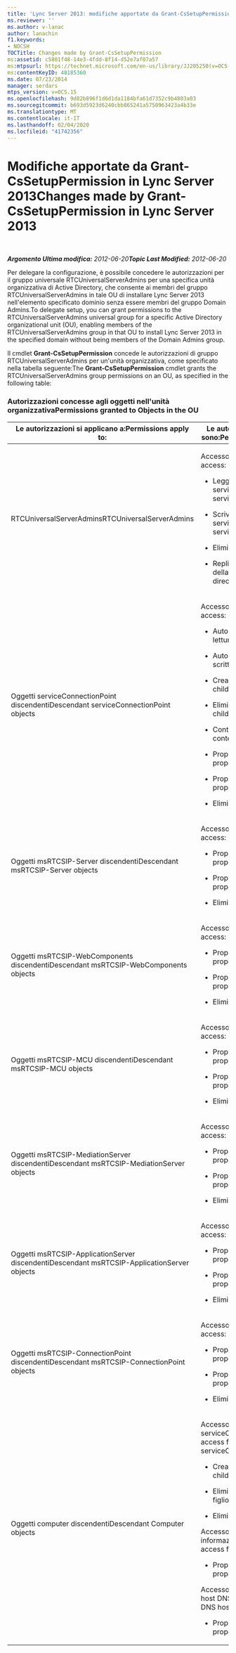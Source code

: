 ```yaml
---
title: 'Lync Server 2013: modifiche apportate da Grant-CsSetupPermission'
ms.reviewer: ''
ms.author: v-lanac
author: lanachin
f1.keywords:
- NOCSH
TOCTitle: Changes made by Grant-CsSetupPermission
ms:assetid: c5801f48-14e3-4fdd-8f14-d52e7af07a57
ms:mtpsurl: https://technet.microsoft.com/en-us/library/JJ205250(v=OCS.15)
ms:contentKeyID: 48185360
ms.date: 07/23/2014
manager: serdars
mtps_version: v=OCS.15
ms.openlocfilehash: 9d82b896f1d6d1da1184bfa61d7352c9b4803a03
ms.sourcegitcommit: b693d5923d6240cbb865241a5750963423a4b33e
ms.translationtype: MT
ms.contentlocale: it-IT
ms.lasthandoff: 02/04/2020
ms.locfileid: "41742356"
---
```

<div data-xmlns="http://www.w3.org/1999/xhtml">

<div class="topic" data-xmlns="http://www.w3.org/1999/xhtml" data-msxsl="urn:schemas-microsoft-com:xslt" data-cs="http://msdn.microsoft.com/en-us/">

<div data-asp="http://msdn2.microsoft.com/asp">

# <a name="changes-made-by-grant-cssetuppermission-in-lync-server-2013"></a><span data-ttu-id="f1e29-102">Modifiche apportate da Grant-CsSetupPermission in Lync Server 2013</span><span class="sxs-lookup"><span data-stu-id="f1e29-102">Changes made by Grant-CsSetupPermission in Lync Server 2013</span></span>

</div>

<div id="mainSection">

<div id="mainBody">

<span> </span>

<span data-ttu-id="f1e29-103">_**Argomento Ultima modifica:** 2012-06-20_</span><span class="sxs-lookup"><span data-stu-id="f1e29-103">_**Topic Last Modified:** 2012-06-20_</span></span>

<span data-ttu-id="f1e29-104">Per delegare la configurazione, è possibile concedere le autorizzazioni per il gruppo universale RTCUniversalServerAdmins per una specifica unità organizzativa di Active Directory, che consente ai membri del gruppo RTCUniversalServerAdmins in tale OU di installare Lync Server 2013 nell'elemento specificato dominio senza essere membri del gruppo Domain Admins.</span><span class="sxs-lookup"><span data-stu-id="f1e29-104">To delegate setup, you can grant permissions to the RTCUniversalServerAdmins universal group for a specific Active Directory organizational unit (OU), enabling members of the RTCUniversalServerAdmins group in that OU to install Lync Server 2013 in the specified domain without being members of the Domain Admins group.</span></span>

<span data-ttu-id="f1e29-105">Il cmdlet **Grant-CsSetupPermission** concede le autorizzazioni di gruppo RTCUniversalServerAdmins per un'unità organizzativa, come specificato nella tabella seguente:</span><span class="sxs-lookup"><span data-stu-id="f1e29-105">The **Grant-CsSetupPermission** cmdlet grants the RTCUniversalServerAdmins group permissions on an OU, as specified in the following table:</span></span>

### <a name="permissions-granted-to-objects-in-the-ou"></a><span data-ttu-id="f1e29-106">Autorizzazioni concesse agli oggetti nell'unità organizzativa</span><span class="sxs-lookup"><span data-stu-id="f1e29-106">Permissions granted to Objects in the OU</span></span>

<table>
<colgroup>
<col style="width: 50%" />
<col style="width: 50%" />
</colgroup>
<thead>
<tr class="header">
<th><span data-ttu-id="f1e29-107">Le autorizzazioni si applicano a:</span><span class="sxs-lookup"><span data-stu-id="f1e29-107">Permissions apply to:</span></span></th>
<th><span data-ttu-id="f1e29-108">Le autorizzazioni concesse sono:</span><span class="sxs-lookup"><span data-stu-id="f1e29-108">Permissions granted are:</span></span></th>
</tr>
</thead>
<tbody>
<tr class="odd">
<td><p><span data-ttu-id="f1e29-109">RTCUniversalServerAdmins</span><span class="sxs-lookup"><span data-stu-id="f1e29-109">RTCUniversalServerAdmins</span></span></p></td>
<td><p><span data-ttu-id="f1e29-110">Accesso speciale:</span><span class="sxs-lookup"><span data-stu-id="f1e29-110">Special access:</span></span></p>
<ul>
<li><p><span data-ttu-id="f1e29-111">Leggere servicePrincipalName</span><span class="sxs-lookup"><span data-stu-id="f1e29-111">Read servicePrincipalName</span></span></p></li>
<li><p><span data-ttu-id="f1e29-112">Scrivere servicePrincipalName</span><span class="sxs-lookup"><span data-stu-id="f1e29-112">Write servicePrincipalName</span></span></p></li>
<li><p><span data-ttu-id="f1e29-113">Elimina albero</span><span class="sxs-lookup"><span data-stu-id="f1e29-113">Delete tree</span></span></p></li>
<li><p><span data-ttu-id="f1e29-114">Replica delle modifiche della directory</span><span class="sxs-lookup"><span data-stu-id="f1e29-114">Replicating directory changes</span></span></p></li>
</ul></td>
</tr>
<tr class="even">
<td><p><span data-ttu-id="f1e29-115">Oggetti serviceConnectionPoint discendenti</span><span class="sxs-lookup"><span data-stu-id="f1e29-115">Descendant serviceConnectionPoint objects</span></span></p></td>
<td><p><span data-ttu-id="f1e29-116">Accesso speciale:</span><span class="sxs-lookup"><span data-stu-id="f1e29-116">Special access:</span></span></p>
<ul>
<li><p><span data-ttu-id="f1e29-117">Autorizzazioni di lettura</span><span class="sxs-lookup"><span data-stu-id="f1e29-117">Read permissions</span></span></p></li>
<li><p><span data-ttu-id="f1e29-118">Autorizzazioni di scrittura</span><span class="sxs-lookup"><span data-stu-id="f1e29-118">Write permissions</span></span></p></li>
<li><p><span data-ttu-id="f1e29-119">Creare un bambino</span><span class="sxs-lookup"><span data-stu-id="f1e29-119">Create child</span></span></p></li>
<li><p><span data-ttu-id="f1e29-120">Eliminare il bambino</span><span class="sxs-lookup"><span data-stu-id="f1e29-120">Delete child</span></span></p></li>
<li><p><span data-ttu-id="f1e29-121">Contenuto dell'elenco</span><span class="sxs-lookup"><span data-stu-id="f1e29-121">List contents</span></span></p></li>
<li><p><span data-ttu-id="f1e29-122">Proprietà Write</span><span class="sxs-lookup"><span data-stu-id="f1e29-122">Write property</span></span></p></li>
<li><p><span data-ttu-id="f1e29-123">Proprietà Read</span><span class="sxs-lookup"><span data-stu-id="f1e29-123">Read property</span></span></p></li>
<li><p><span data-ttu-id="f1e29-124">Elimina albero</span><span class="sxs-lookup"><span data-stu-id="f1e29-124">Delete tree</span></span></p></li>
</ul></td>
</tr>
<tr class="odd">
<td><p><span data-ttu-id="f1e29-125">Oggetti msRTCSIP-Server discendenti</span><span class="sxs-lookup"><span data-stu-id="f1e29-125">Descendant msRTCSIP-Server objects</span></span></p></td>
<td><p><span data-ttu-id="f1e29-126">Accesso speciale:</span><span class="sxs-lookup"><span data-stu-id="f1e29-126">Special access:</span></span></p>
<ul>
<li><p><span data-ttu-id="f1e29-127">Proprietà Write</span><span class="sxs-lookup"><span data-stu-id="f1e29-127">Write property</span></span></p></li>
<li><p><span data-ttu-id="f1e29-128">Proprietà Read</span><span class="sxs-lookup"><span data-stu-id="f1e29-128">Read property</span></span></p></li>
<li><p><span data-ttu-id="f1e29-129">Elimina albero</span><span class="sxs-lookup"><span data-stu-id="f1e29-129">Delete tree</span></span></p></li>
</ul></td>
</tr>
<tr class="even">
<td><p><span data-ttu-id="f1e29-130">Oggetti msRTCSIP-WebComponents discendenti</span><span class="sxs-lookup"><span data-stu-id="f1e29-130">Descendant msRTCSIP-WebComponents objects</span></span></p></td>
<td><p><span data-ttu-id="f1e29-131">Accesso speciale:</span><span class="sxs-lookup"><span data-stu-id="f1e29-131">Special access:</span></span></p>
<ul>
<li><p><span data-ttu-id="f1e29-132">Proprietà Write</span><span class="sxs-lookup"><span data-stu-id="f1e29-132">Write property</span></span></p></li>
<li><p><span data-ttu-id="f1e29-133">Proprietà Read</span><span class="sxs-lookup"><span data-stu-id="f1e29-133">Read property</span></span></p></li>
<li><p><span data-ttu-id="f1e29-134">Elimina albero</span><span class="sxs-lookup"><span data-stu-id="f1e29-134">Delete tree</span></span></p></li>
</ul></td>
</tr>
<tr class="odd">
<td><p><span data-ttu-id="f1e29-135">Oggetti msRTCSIP-MCU discendenti</span><span class="sxs-lookup"><span data-stu-id="f1e29-135">Descendant msRTCSIP-MCU objects</span></span></p></td>
<td><p><span data-ttu-id="f1e29-136">Accesso speciale:</span><span class="sxs-lookup"><span data-stu-id="f1e29-136">Special access:</span></span></p>
<ul>
<li><p><span data-ttu-id="f1e29-137">Proprietà Write</span><span class="sxs-lookup"><span data-stu-id="f1e29-137">Write property</span></span></p></li>
<li><p><span data-ttu-id="f1e29-138">Proprietà Read</span><span class="sxs-lookup"><span data-stu-id="f1e29-138">Read property</span></span></p></li>
<li><p><span data-ttu-id="f1e29-139">Elimina albero</span><span class="sxs-lookup"><span data-stu-id="f1e29-139">Delete tree</span></span></p></li>
</ul></td>
</tr>
<tr class="even">
<td><p><span data-ttu-id="f1e29-140">Oggetti msRTCSIP-MediationServer discendenti</span><span class="sxs-lookup"><span data-stu-id="f1e29-140">Descendant msRTCSIP-MediationServer objects</span></span></p></td>
<td><p><span data-ttu-id="f1e29-141">Accesso speciale:</span><span class="sxs-lookup"><span data-stu-id="f1e29-141">Special access:</span></span></p>
<ul>
<li><p><span data-ttu-id="f1e29-142">Proprietà Write</span><span class="sxs-lookup"><span data-stu-id="f1e29-142">Write property</span></span></p></li>
<li><p><span data-ttu-id="f1e29-143">Proprietà Read</span><span class="sxs-lookup"><span data-stu-id="f1e29-143">Read property</span></span></p></li>
<li><p><span data-ttu-id="f1e29-144">Elimina albero</span><span class="sxs-lookup"><span data-stu-id="f1e29-144">Delete tree</span></span></p></li>
</ul></td>
</tr>
<tr class="odd">
<td><p><span data-ttu-id="f1e29-145">Oggetti msRTCSIP-ApplicationServer discendenti</span><span class="sxs-lookup"><span data-stu-id="f1e29-145">Descendant msRTCSIP-ApplicationServer objects</span></span></p></td>
<td><p><span data-ttu-id="f1e29-146">Accesso speciale:</span><span class="sxs-lookup"><span data-stu-id="f1e29-146">Special access:</span></span></p>
<ul>
<li><p><span data-ttu-id="f1e29-147">Proprietà Write</span><span class="sxs-lookup"><span data-stu-id="f1e29-147">Write property</span></span></p></li>
<li><p><span data-ttu-id="f1e29-148">Proprietà Read</span><span class="sxs-lookup"><span data-stu-id="f1e29-148">Read property</span></span></p></li>
<li><p><span data-ttu-id="f1e29-149">Elimina albero</span><span class="sxs-lookup"><span data-stu-id="f1e29-149">Delete tree</span></span></p></li>
</ul></td>
</tr>
<tr class="even">
<td><p><span data-ttu-id="f1e29-150">Oggetti msRTCSIP-ConnectionPoint discendenti</span><span class="sxs-lookup"><span data-stu-id="f1e29-150">Descendant msRTCSIP-ConnectionPoint objects</span></span></p></td>
<td><p><span data-ttu-id="f1e29-151">Accesso speciale:</span><span class="sxs-lookup"><span data-stu-id="f1e29-151">Special access:</span></span></p>
<ul>
<li><p><span data-ttu-id="f1e29-152">Proprietà Write</span><span class="sxs-lookup"><span data-stu-id="f1e29-152">Write property</span></span></p></li>
<li><p><span data-ttu-id="f1e29-153">Proprietà Read</span><span class="sxs-lookup"><span data-stu-id="f1e29-153">Read property</span></span></p></li>
<li><p><span data-ttu-id="f1e29-154">Elimina albero</span><span class="sxs-lookup"><span data-stu-id="f1e29-154">Delete tree</span></span></p></li>
</ul></td>
</tr>
<tr class="odd">
<td><p><span data-ttu-id="f1e29-155">Oggetti computer discendenti</span><span class="sxs-lookup"><span data-stu-id="f1e29-155">Descendant Computer objects</span></span></p></td>
<td><p><span data-ttu-id="f1e29-156">Accesso speciale per serviceConnectionPoint:</span><span class="sxs-lookup"><span data-stu-id="f1e29-156">Special access for serviceConnectionPoint:</span></span></p>
<ul>
<li><p><span data-ttu-id="f1e29-157">Creare oggetti figlio</span><span class="sxs-lookup"><span data-stu-id="f1e29-157">Create child objects</span></span></p></li>
<li><p><span data-ttu-id="f1e29-158">Eliminare oggetti figlio</span><span class="sxs-lookup"><span data-stu-id="f1e29-158">Delete child objects</span></span></p></li>
<li><p><span data-ttu-id="f1e29-159">Elimina albero</span><span class="sxs-lookup"><span data-stu-id="f1e29-159">Delete tree</span></span></p></li>
</ul>
<p><span data-ttu-id="f1e29-160">Accesso speciale per informazioni pubbliche:</span><span class="sxs-lookup"><span data-stu-id="f1e29-160">Special access for public information:</span></span></p>
<ul>
<li><p><span data-ttu-id="f1e29-161">Proprietà Read</span><span class="sxs-lookup"><span data-stu-id="f1e29-161">Read property</span></span></p></li>
</ul>
<p><span data-ttu-id="f1e29-162">Accesso speciale per il nome host DNS:</span><span class="sxs-lookup"><span data-stu-id="f1e29-162">Special access for DNS host name:</span></span></p>
<ul>
<li><p><span data-ttu-id="f1e29-163">Proprietà Read</span><span class="sxs-lookup"><span data-stu-id="f1e29-163">Read property</span></span></p></li>
</ul></td>
</tr>
</tbody>
</table>


</div>

<span> </span>

</div>

</div>

</div>

